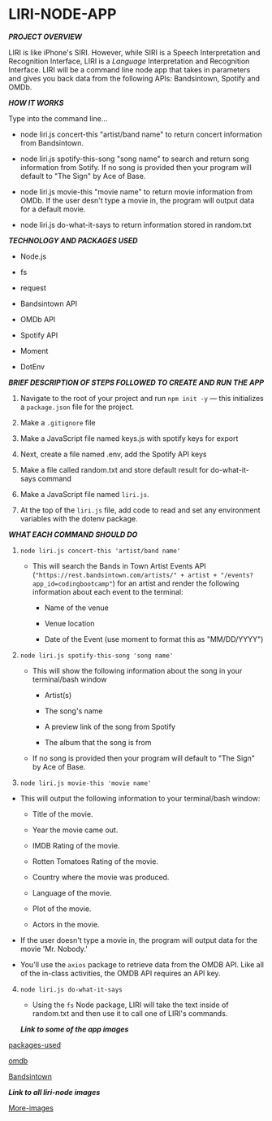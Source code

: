 # LIRI-NODE-APP


***PROJECT OVERVIEW***

LIRI is like iPhone's SIRI. However, while SIRI is a Speech Interpretation and Recognition Interface, LIRI is a _Language_ Interpretation and Recognition Interface. LIRI will be a command line node app that takes in parameters and gives you back data from the following APIs: Bandsintown, Spotify and OMDb.


***HOW IT WORKS***

Type into the command line...

* node liri.js concert-this "artist/band name" to return concert information from Bandsintown.

* node liri.js spotify-this-song "song name" to search and return song information from Sotify. If no song is provided then your program will default to "The Sign" by Ace of Base.

* node liri.js movie-this "movie name" to return movie information from OMDb. If the user desn't type a movie in, the program will output data for a default movie.

* node liri.js do-what-it-says to return information stored in random.txt 


***TECHNOLOGY AND PACKAGES USED***

* Node.js

* fs

* request

* Bandsintown API

* OMDb API

* Spotify API

* Moment

* DotEnv


***BRIEF DESCRIPTION OF STEPS FOLLOWED TO CREATE AND RUN THE APP***

1. Navigate to the root of your project and run `npm init -y` &mdash; this initializes a `package.json` 	file for the project. 

2. Make a `.gitignore` file 

3. Make a JavaScript file named keys.js with spotify keys for export

4. Next, create a file named .env, add the Spotify API keys

5. Make a file called random.txt and store default result for do-what-it-says command

6. Make a JavaScript file named `liri.js`.

7. At the top of the `liri.js` file, add code to read and set any environment variables with the dotenv package.



***WHAT EACH COMMAND SHOULD DO***

1. `node liri.js concert-this 'artist/band name'`

   * This will search the Bands in Town Artist Events API (`"https://rest.bandsintown.com/artists/" + artist + "/events?app_id=codingbootcamp"`) for an artist and render the following information about each event to the terminal:

     * Name of the venue

     * Venue location

     * Date of the Event (use moment to format this as "MM/DD/YYYY")

2. `node liri.js spotify-this-song 'song name'`

   * This will show the following information about the song in your terminal/bash window

     * Artist(s)

     * The song's name

     * A preview link of the song from Spotify

     * The album that the song is from

   * If no song is provided then your program will default to "The Sign" by Ace of Base.

  3. `node liri.js movie-this 'movie name'`

   * This will output the following information to your terminal/bash window:

       * Title of the movie.
       
       * Year the movie came out.
       
       * IMDB Rating of the movie.
       
       * Rotten Tomatoes Rating of the movie.
       
       * Country where the movie was produced.
       
       * Language of the movie.
       
       * Plot of the movie.
       
       * Actors in the movie.
     

   * If the user doesn't type a movie in, the program will output data for the movie 'Mr. Nobody.'

   * You'll use the `axios` package to retrieve data from the OMDB API. Like all of the in-class activities, the OMDB API requires an API key. 

4. `node liri.js do-what-it-says`

   * Using the `fs` Node package, LIRI will take the text inside of random.txt and then use it to call one of LIRI's commands.


    ***Link to some of the app images***

[packages-used](https://github.com/Tyawo/liri-node-app/blob/master/images/app-packages.gif)
   
[omdb](https://github.com/Tyawo/liri-node-app/blob/master/images/OMDB-search-results.gif)

[Bandsintown](https://github.com/Tyawo/liri-node-app/blob/master/images/bandsintown-search.gif)


 ***Link to all liri-node images***

 
[More-images](https://github.com/Tyawo/liri-node-app/tree/master/images)

   
